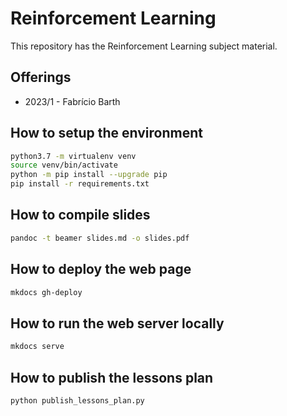 # Reinforcement Learning 

This repository has the Reinforcement Learning subject material. 

## Offerings

* 2023/1 - Fabrício Barth

## How to setup the environment

```bash
python3.7 -m virtualenv venv
source venv/bin/activate
python -m pip install --upgrade pip
pip install -r requirements.txt
```

## How to compile slides

```bash
pandoc -t beamer slides.md -o slides.pdf
```

## How to deploy the web page

```bash
mkdocs gh-deploy
```

## How to run the web server locally

```bash
mkdocs serve
```

## How to publish the lessons plan

```bash
python publish_lessons_plan.py
```
